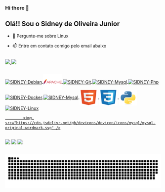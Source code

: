 ### Hi there 👋

## Olá!! Sou o Sidney de Oliveira Junior
<!--
**sidneyojr/sidneyojr** is a ✨ _special_ ✨ repository because its `README.md` (this file) appears on your GitHub profile.

Here are some ideas to get you started:

- 🔭 I’m currently working on ...
- 🌱 I’m currently learning ...
- 👯 I’m looking to collaborate on ...
- 🤔 I’m looking for help with ...
-->
- 💬 Pergunte-me sobre Linux

- 📫 Entre em contato comigo pelo email abaixo
<!--
- 😄 Pronouns: ...
- ⚡ Fun fact: ...
-->

##

<div>
  <a href="https://github.com/sidneyojr">
  <img height="180em" src="https://github-readme-stats.vercel.app/api?username=sidneyojr&show_icons=true&theme=dracula&include_all_commits=true&count_private=true"/>
  <img height="180em" src="https://github-readme-stats.vercel.app/api/top-langs/?username=sidneyojr&layout=compact&langs_count=16&theme=dracula"/>
</div>

##

<div>
  <img align="center" alt="SIDNEY-Debian" height="50" width="60" src="https://cdn.jsdelivr.net/gh/devicons/devicon/icons/debian/debian-plain-wordmark.svg">
  <img align="center" alt="SIDNEY-Apache" height="50" width="60" src="https://raw.githubusercontent.com/devicons/devicon/master/icons/apache/apache-original-wordmark.svg">
  <img align="center" alt="SIDNEY-Git" height="50" width="60" src="https://cdn.jsdelivr.net/gh/devicons/devicon/icons/git/git-plain-wordmark.svg">
  <img align="center" alt="SIDNEY-Mysql" height="50" width="60" src="https://cdn.jsdelivr.net/gh/devicons/devicon/icons/mysql/mysql-original-wordmark.svg">
  <img align="center" alt="SIDNEY-Php" height="50" width="60" src="https://cdn.jsdelivr.net/gh/devicons/devicon/icons/php/php-plain.svg">
  <img align="center" alt="SIDNEY-Docker" height="50" width="60" src="https://cdn.jsdelivr.net/gh/devicons/devicon/icons/docker/docker-plain-wordmark.svg">
  <img align="center" alt="SIDNEY-Mysql" height="50" width="60" src="https://cdn.jsdelivr.net/gh/devicons/devicon/icons/mysql/mysql-original-wordmark.svg">
  <img align="center" alt="SIDNEY-HTML" height="50" width="60" src="https://raw.githubusercontent.com/devicons/devicon/master/icons/html5/html5-original.svg">
  <img align="center" alt="SIDNEY-CSS" height="50" width="60" src="https://raw.githubusercontent.com/devicons/devicon/master/icons/css3/css3-original.svg">
  <img align="center" alt="SIDNEY-Python" height="50" width="60" src="https://raw.githubusercontent.com/devicons/devicon/master/icons/python/python-original.svg">
  <img align="center" alt="SIDNEY-Linux" height="50" width="60" src="https://cdn.jsdelivr.net/gh/devicons/devicon/icons/linux/linux-original.svg">

            <img src="https://cdn.jsdelivr.net/gh/devicons/devicon/icons/mysql/mysql-original-wordmark.svg" />
          
  
</div>

##

<div> 
  <a href="https://instagram.com/sidneydeojunior" target="_blank"><img src="https://img.shields.io/badge/-Instagram-%23E4405F?style=for-the-badge&logo=instagram&logoColor=white" target="_blank"></a> 
  <a href = "mailto:sidney.oliveira.projeto@gmail.com"><img src="https://img.shields.io/badge/-Gmail-%23333?style=for-the-badge&logo=gmail&logoColor=white" target="_blank"></a>
  <a href="https://www.linkedin.com/in/sidneyojr" target="_blank"><img src="https://img.shields.io/badge/-LinkedIn-%230077B5?style=for-the-badge&logo=linkedin&logoColor=white" target="_blank"></a> 
</div>

##

<picture>
  <source media="(prefers-color-scheme: dark)" srcset="https://raw.githubusercontent.com/sidneyojr/sidneyojr/output/github-contribution-grid-snake-dark.svg">
  <source media="(prefers-color-scheme: light)" srcset="https://raw.githubusercontent.com/sidneyojr/sidneyojr/output/github-contribution-grid-snake.svg">
  <img alt="github contribution grid snake animation" src="https://raw.githubusercontent.com/sidneyojr/sidneyojr/output/github-contribution-grid-snake.svg">
</picture>
